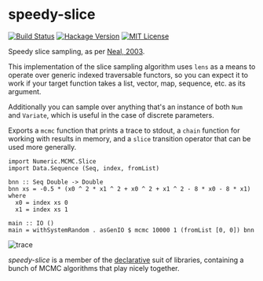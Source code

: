 # speedy-slice

[![Build Status](https://secure.travis-ci.org/jtobin/speedy-slice.png)](http://travis-ci.org/jtobin/speedy-slice)
[![Hackage Version](https://img.shields.io/hackage/v/speedy-slice.svg)](http://hackage.haskell.org/package/speedy-slice)
[![MIT License](https://img.shields.io/badge/license-MIT-blue.svg)](https://github.com/jtobin/speedy-slice/blob/master/LICENSE)

Speedy slice sampling, as per [Neal, 2003](http://people.ee.duke.edu/~lcarin/slice.pdf).

This implementation of the slice sampling algorithm uses `lens` as a means to
operate over generic indexed traversable functors, so you can expect it to
work if your target function takes a list, vector, map, sequence, etc. as its
argument.

Additionally you can sample over anything that's an instance of both `Num` and
`Variate`, which is useful in the case of discrete parameters.

Exports a `mcmc` function that prints a trace to stdout, a `chain` function for
working with results in memory, and a `slice` transition operator that can be
used more generally.

    import Numeric.MCMC.Slice
    import Data.Sequence (Seq, index, fromList)

    bnn :: Seq Double -> Double
    bnn xs = -0.5 * (x0 ^ 2 * x1 ^ 2 + x0 ^ 2 + x1 ^ 2 - 8 * x0 - 8 * x1) where
      x0 = index xs 0
      x1 = index xs 1

    main :: IO ()
    main = withSystemRandom . asGenIO $ mcmc 10000 1 (fromList [0, 0]) bnn

![trace](https://dl.dropboxusercontent.com/spa/u0s6617yxinm2ca/zp-9gl6z.png)

*speedy-slice* is a member of the [declarative][decl] suit of libraries,
containing a bunch of MCMC algorithms that play nicely together.

[decl]: https://github.com/jtobin/declarative
